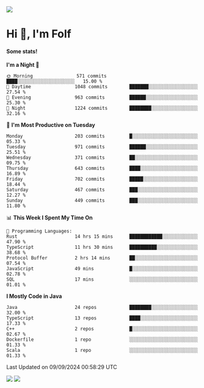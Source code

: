 <img src="https://komarev.com/ghpvc/?username=itsfolf"/>
<h1>Hi 👋, I'm Folf</h1>


#### Some stats!
<!--START_SECTION:waka-->
**I'm a Night 🦉** 

```text
🌞 Morning                571 commits         ████░░░░░░░░░░░░░░░░░░░░░   15.00 % 
🌆 Daytime                1048 commits        ███████░░░░░░░░░░░░░░░░░░   27.54 % 
🌃 Evening                963 commits         ██████░░░░░░░░░░░░░░░░░░░   25.30 % 
🌙 Night                  1224 commits        ████████░░░░░░░░░░░░░░░░░   32.16 % 
```
📅 **I'm Most Productive on Tuesday** 

```text
Monday                   203 commits         █░░░░░░░░░░░░░░░░░░░░░░░░   05.33 % 
Tuesday                  971 commits         ██████░░░░░░░░░░░░░░░░░░░   25.51 % 
Wednesday                371 commits         ██░░░░░░░░░░░░░░░░░░░░░░░   09.75 % 
Thursday                 643 commits         ████░░░░░░░░░░░░░░░░░░░░░   16.89 % 
Friday                   702 commits         █████░░░░░░░░░░░░░░░░░░░░   18.44 % 
Saturday                 467 commits         ███░░░░░░░░░░░░░░░░░░░░░░   12.27 % 
Sunday                   449 commits         ███░░░░░░░░░░░░░░░░░░░░░░   11.80 % 
```


📊 **This Week I Spent My Time On** 

```text
💬 Programming Languages: 
Rust                     14 hrs 15 mins      ████████████░░░░░░░░░░░░░   47.90 % 
TypeScript               11 hrs 30 mins      ██████████░░░░░░░░░░░░░░░   38.68 % 
Protocol Buffer          2 hrs 14 mins       ██░░░░░░░░░░░░░░░░░░░░░░░   07.54 % 
JavaScript               49 mins             █░░░░░░░░░░░░░░░░░░░░░░░░   02.78 % 
SQL                      17 mins             ░░░░░░░░░░░░░░░░░░░░░░░░░   01.01 % 
```

**I Mostly Code in Java** 

```text
Java                     24 repos            ████████░░░░░░░░░░░░░░░░░   32.00 % 
TypeScript               13 repos            ████░░░░░░░░░░░░░░░░░░░░░   17.33 % 
C++                      2 repos             █░░░░░░░░░░░░░░░░░░░░░░░░   02.67 % 
Dockerfile               1 repo              ░░░░░░░░░░░░░░░░░░░░░░░░░   01.33 % 
Scala                    1 repo              ░░░░░░░░░░░░░░░░░░░░░░░░░   01.33 % 
```




 Last Updated on 09/09/2024 00:58:29 UTC
<!--END_SECTION:waka-->
<a src="https://discord.com/users/1090088995976925305"><img src="https://lanyard-profile-readme.vercel.app/api/1090088995976925305"/></a></td> 
<img src="https://hit.yhype.me/github/profile?user_id=9268058"/>
